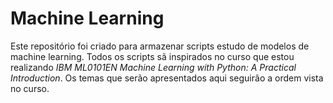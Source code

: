 # Machine Learning

Este repositório foi criado para armazenar scripts estudo de modelos de machine learning. Todos os scripts sã inspirados no curso que estou realizando *IBM ML0101EN
Machine Learning with Python: A Practical Introduction*. Os temas que serão apresentados aqui seguirão a ordem vista no curso.
